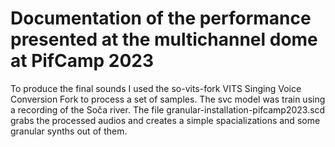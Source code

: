 # Documentation of the performance presented at the multichannel dome at PifCamp 2023

To produce the final sounds I used the so-vits-fork VITS Singing Voice Conversion Fork to process a set of samples.
The svc model was train using a recording of the Soča river.
The file granular-installation-pifcamp2023.scd grabs the processed audios and creates a simple spacializations and some granular synths out of them.
